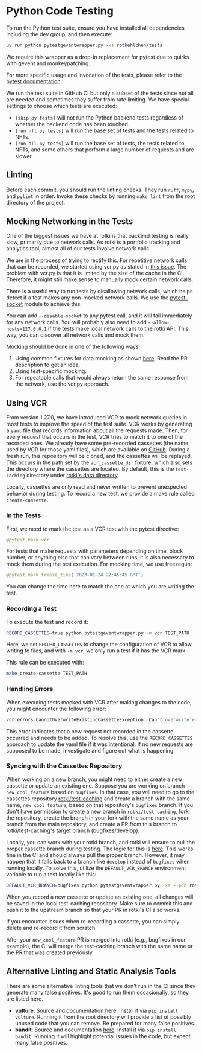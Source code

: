 # Python Code Testing

To run the Python test suite, ensure you have installed all dependencies including the dev group, and then execute:

```sh
uv run python pytestgeventwrapper.py -xs rotkehlchen/tests
```

We require this wrapper as a drop-in replacement for pytest due to quirks with gevent and monkeypatching.

For more specific usage and invocation of the tests, please refer to the [pytest documentation](https://docs.pytest.org/en/stable/usage.html).

We run the test suite in GitHub CI but only a subset of the tests since not all are needed and sometimes they suffer from rate limiting. We have special settings to choose which tests are executed:

- `[skip py tests]` will not run the Python backend tests regardless of whether the backend code has been touched.
- `[run nft py tests]` will run the base set of tests and the tests related to NFTs.
- `[run all py tests]` will run the base set of tests, the tests related to NFTs, and some others that perform a large number of requests and are slower.

## Linting

Before each commit, you should run the linting checks. They run `ruff`, `mypy`, and `pylint` in order. Invoke these checks by running `make lint` from the root directory of the project.

## Mocking Networking in the Tests

One of the biggest issues we have at rotki is that backend testing is really slow, primarily due to network calls. As rotki is a portfolio tracking and analytics tool, almost all of our tests involve network calls.

We are in the process of trying to rectify this. For repetitive network calls that can be recorded, we started using vcr.py as stated in [this issue](https://github.com/rotki/rotki/issues/5373). The problem with vcr.py is that it is limited by the size of the cache in the CI. Therefore, it might still make sense to manually mock certain network calls.

There is a useful way to run tests by disallowing network calls, which helps detect if a test makes any non-mocked network calls. We use the [pytest-socket](https://pypi.org/project/pytest-socket/) module to achieve this.

You can add `--disable-socket` to any pytest call, and it will fail immediately for any network calls. You will probably also need to add `--allow-hosts=127.0.0.1` if the tests make local network calls to the rotki API. This way, you can discover all network calls and mock them.

Mocking should be done in one of the following ways:

1. Using common fixtures for data mocking as shown [here](https://github.com/rotki/rotki/pull/5269). Read the PR description to get an idea.
2. Using test-specific mocking.
3. For repeatable calls that would always return the same response from the network, use the vcr.py approach.

## Using VCR

From version 1.27.0, we have introduced VCR to mock network queries in most tests to improve the speed of the test suite. VCR works by generating a `yaml` file that records information about all the requests made. Then, for every request that occurs in the test, VCR tries to match it to one of the recorded ones. We already have some pre-recorded cassettes (the name used by VCR for those yaml files), which are available on [GitHub](https://github.com/rotki/test-caching). During a fresh run, this repository will be cloned, and the cassettes will be replayed. This occurs in the path set by the `vcr_cassette_dir` fixture, which also sets the directory where the cassettes are located. By default, this is the `test-caching` directory under [rotki's data directory](/usage-guides/data-directory.html#rotki-data-directory).

Locally, cassettes are only read and never written to prevent unexpected behavior during testing. To record a new test, we provide a make rule called `create-cassette`.

### In the Tests

First, we need to mark the test as a VCR test with the pytest directive:

```python
@pytest.mark.vcr
```

For tests that make requests with parameters depending on time, block number, or anything else that can vary between runs, it is also necessary to mock them during the test execution. For mocking time, we use freezegun:

```python
@pytest.mark.freeze_time('2023-01-24 22:45:45 GMT')
```

You can change the time here to match the one at which you are writing the test.

### Recording a Test

To execute the test and record it:

```sh
RECORD_CASSETTES=true python pytestgeventwrapper.py -m vcr TEST_PATH
```

Here, we set `RECORD_CASSETTES` to change the configuration of VCR to allow writing to files, and with `-m vcr`, we only run a test if it has the VCR mark.

This rule can be executed with:

```sh
make create-cassette TEST_PATH
```

### Handling Errors

When executing tests mocked with VCR after making changes to the code, you might encounter the following error:

```sh
vcr.errors.CannotOverwriteExistingCassetteException: Can't overwrite existing cassette
```

This error indicates that a new request not recorded in the cassette occurred and needs to be added. To resolve this, use the `RECORD_CASSETTES` approach to update the yaml file if it was intentional. If no new requests are supposed to be made, investigate and figure out what is happening.

### Syncing with the Cassettes Repository

When working on a new branch, you might need to either create a new cassette or update an existing one. Suppose you are working on branch `new_cool_feature` based on `bugfixes`. In that case, you will need to go to the cassettes repository [rotki/test-caching](https://github.com/rotki/test-caching) and create a branch with the same name, `new_cool_feature`, based on that repository's `bugfixes` branch. If you don't have permission to create a new branch in `rotki/test-caching`, fork the repository, create the branch in your fork with the same name as your branch from the main repository, and create a PR from this branch to rotki/test-caching's target branch (bugfixes/develop).

Locally, you can work with your rotki branch, and rotki will ensure to pull the proper cassette branch during testing. The logic for this is [here](https://github.com/rotki/rotki/blob/20534a679a0f1bc7951fa21496aaa5eab976ae1b/rotkehlchen/tests/conftest.py#L225). This works fine in the CI and should always pull the proper branch. However, it may happen that it falls back to a branch like `develop` instead of `bugfixes` when running locally. To solve this, utilize the `DEFAULT_VCR_BRANCH` environment variable to run a test locally like this:

```sh
DEFAULT_VCR_BRANCH=bugfixes python pytestgeventwrapper.py -xs --pdb rotkehlchen/tests/unit/test_evm_tx_decoding.py::test_genesis_remove_address
```

When you record a new cassette or update an existing one, all changes will be saved in the local test-caching repository. Make sure to commit this and push it to the upstream branch so that your PR in rotki's CI also works.

If you encounter issues when re-recording a cassette, you can simply delete and re-record it from scratch.

After your `new_cool_feature` PR is merged into rotki (e.g., bugfixes in our example), the CI will merge the test-caching branch with the same name or the PR that was created previously.

## Alternative Linting and Static Analysis Tools

There are some alternative linting tools that we don't run in the CI since they generate many false positives. It's good to run them occasionally, so they are listed here.

- **vulture**: Source and documentation [here](https://github.com/jendrikseipp/vulture). Install it via `pip install vulture`. Running it from the root directory will provide a list of possibly unused code that you can remove. Be prepared for many false positives.
- **bandit**: Source and documentation [here](https://github.com/PyCQA/bandit). Install it via `pip install bandit`. Running it will highlight potential issues in the code, but expect many false positives.
